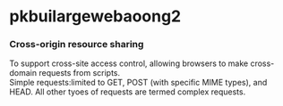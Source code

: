 # pkbuilargewebaoong2

### Cross-origin resource sharing
To support cross-site access control, allowing browsers to make cross-domain requests from scripts.  
Simple requests:limited to GET, POST (with specific MIME types), and HEAD. 
All other tyoes of requests are termed complex requests.
